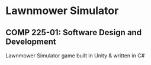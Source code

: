 # Lawnmower Simulator
## COMP 225-01: Software Design and Development

Lawnmower Simulator game built in Unity & written in C#
